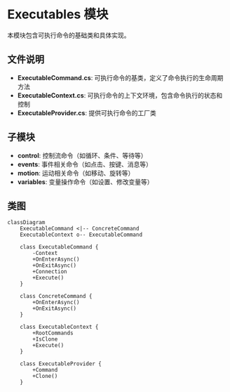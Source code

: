 # Executables 模块

本模块包含可执行命令的基础类和具体实现。

## 文件说明

- **ExecutableCommand.cs**: 可执行命令的基类，定义了命令执行的生命周期方法
- **ExecutableContext.cs**: 可执行命令的上下文环境，包含命令执行的状态和控制
- **ExecutableProvider.cs**: 提供可执行命令的工厂类

## 子模块

- **control**: 控制流命令（如循环、条件、等待等）
- **events**: 事件相关命令（如点击、按键、消息等）
- **motion**: 运动相关命令（如移动、旋转等）
- **variables**: 变量操作命令（如设置、修改变量等）

## 类图

```mermaid
classDiagram
    ExecutableCommand <|-- ConcreteCommand
    ExecutableContext o-- ExecutableCommand

    class ExecutableCommand {
        -Context
        +OnEnterAsync()
        +OnExitAsync()
        +Connection
        +Execute()
    }

    class ConcreteCommand {
        +OnEnterAsync()
        +OnExitAsync()
    }

    class ExecutableContext {
        +RootCommands
        +IsClone
        +Execute()
    }

    class ExecutableProvider {
        +Command
        +Clone()
    }
```
